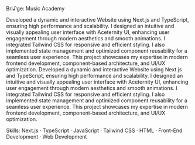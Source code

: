 Bri♪ge: Music Academy

Developed a dynamic and interactive Website using Next.js and TypeScript, ensuring high performance and scalability. I designed an intuitive and visually appealing user interface with Aceternity UI, enhancing user engagement through modern aesthetics and smooth animations. I integrated Tailwind CSS for responsive and efficient styling. I also implemented state management and optimized component reusability for a seamless user experience. This project showcases my expertise in modern frontend development, component-based architecture, and UI/UX optimization.
Developed a dynamic and interactive Website using Next.js and TypeScript, ensuring high performance and scalability. I designed an intuitive and visually appealing user interface with Aceternity UI, enhancing user engagement through modern aesthetics and smooth animations. I integrated Tailwind CSS for responsive and efficient styling. I also implemented state management and optimized component reusability for a seamless user experience. This project showcases my expertise in modern frontend development, component-based architecture, and UI/UX optimization.

Skills: Next.js · TypeScript · JavaScript · Tailwind CSS · HTML · Front-End Development · Web Development

